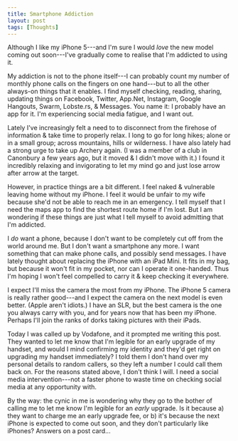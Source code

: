 ```yaml
---
title: Smartphone Addiction
layout: post
tags: [Thoughts]
---
```


Although I like my iPhone 5---and I'm sure I would *love* the new model
coming out soon---I've gradually come to realise that I'm addicted to
using it.

My addiction is not to the phone itself---I can probably count my
number of monthly phone calls on the fingers on one hand---but to all
the other always-on things that it enables. I find myself checking,
reading, sharing, updating things on Facebook, Twitter, App.Net,
Instagram, Google Hangouts, Swarm, Lobste.rs, & Messages. You name it:
I probably have an app for it. I'm experiencing social media fatigue,
and I want out.

Lately I've increasingly felt a need to to disconnect from the
firehose of information & take time to properly relax. I long to go
for long hikes; alone or in a small group; across mountains, hills or
wilderness. I have also lately had a strong urge to take up Archery
again. (I was a member of a club in Canonbury a few years ago, but it
moved & I didn't move with it.) I found it incredibly relaxing and
invigorating to let my mind go and just lose arrow after arrow at the
target.

However, in practice things are a bit different. I feel naked &
vulnerable leaving home without my iPhone. I feel it would be unfair
to my wife because she'd not be able to reach me in an emergency. I
tell myself that I need the maps app to find the shortest route home
if I'm lost. But I am wondering if these things are just what I tell
myself to avoid admitting that I'm addicted.

I *do* want a phone, because I don't want to be completely cut off
from the world around me. But I don't want a smartphone any more. I
want something that can make phone calls, and possibly send messages.
I have lately thought about replacing the iPhone with an iPad Mini. It
fits in my bag, but because it won't fit in my pocket, nor can I
operate it one-handed. Thus I'm hoping I won't feel compelled to carry
it & keep checking it everywhere.

I expect I'll miss the camera the most from my iPhone. The iPhone 5
camera is really rather good---and I expect the camera on the next
model is even better. (Apple aren't idiots.) I have an SLR, but the
best camera is the one you always carry with you, and for years now
that has been my iPhone. Perhaps I'll join the ranks of dorks taking
pictures with their iPads.

Today I was called up by Vodafone, and it prompted me writing this
post. They wanted to let me know that I'm legible for an early upgrade
of my handset, and would I mind confirming my identity and they'd get
right on upgrading my handset immediately? I told them I don't hand
over my personal details to random callers, so they left a number I
could call them back on. For the reasons stated above, I don't think I
will. I need a social media intervention---not a faster phone to waste
time on checking social media at any opportunity with.

By the way: the cynic in me is wondering why they go to the bother of
calling me to let me know I'm legible for an *early* upgrade. Is it
because a) they want to charge me an early upgrade fee, or b) it's
because the next iPhone is expected to come out soon, and they don't
particularly like iPhones? Answers on a post card...

